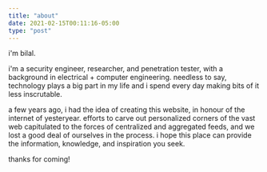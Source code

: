 ```yaml
---
title: "about"
date: 2021-02-15T00:11:16-05:00
type: "post"
---
```


i'm bilal.

i'm a security engineer, researcher, and penetration tester, with a background in electrical + computer engineering. needless to say, technology plays a big part in my life and i spend every day making bits of it less inscrutable.

a few years ago, i had the idea of creating this website, in honour of the internet of yesteryear. efforts to carve out personalized corners of the vast web capitulated to the forces of centralized and aggregated feeds, and we lost a good deal of ourselves in the process. i hope this place can provide the information, knowledge, and inspiration you seek.

thanks for coming!
